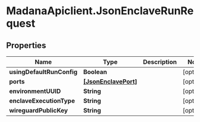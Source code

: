 # MadanaApiclient.JsonEnclaveRunRequest

## Properties

Name | Type | Description | Notes
------------ | ------------- | ------------- | -------------
**usingDefaultRunConfig** | **Boolean** |  | [optional] 
**ports** | [**[JsonEnclavePort]**](JsonEnclavePort.md) |  | [optional] 
**environmentUUID** | **String** |  | [optional] 
**enclaveExecutionType** | **String** |  | [optional] 
**wireguardPublicKey** | **String** |  | [optional] 



